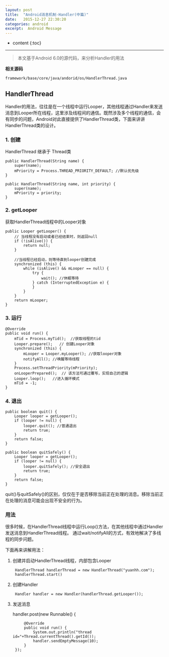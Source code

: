 ```yaml
---
layout: post
title:  "Android消息机制-Handler(中篇)"
date:   2015-12-27 22:30:20
categories: android
excerpt:  Android Message
---
```


* content
{:toc}


---

> 本文基于Android 6.0的源代码，来分析Handler的用法

**相关源码**
	
	framework/base/core/java/andorid/os/HandlerThread.java


## HandlerThread

Handler的用法，往往是在一个线程中运行Looper，其他线程通过Handler来发送消息到Looper所在线程，这里涉及线程间的通信。既然涉及多个线程的通信，会有同步的问题，Android对此直接提供了HandlerThread类，下面来讲讲HandlerThread类的设计。


### 1. 创建

HandlerThread 继承于 Thread类

    public HandlerThread(String name) {
        super(name);
        mPriority = Process.THREAD_PRIORITY_DEFAULT; //默认优先级
    }

	public HandlerThread(String name, int priority) {
        super(name);
        mPriority = priority;
    }

### 2. getLooper

获取HandlerThread线程中的Looper对象

    public Looper getLooper() {
        // 当线程没有启动或者已经结束时，则返回null
        if (!isAlive()) {
            return null;
        }
        
        //当线程已经启动，则等待直到looper创建完成
        synchronized (this) {
            while (isAlive() && mLooper == null) {
                try {
                    wait(); //休眠等待
                } catch (InterruptedException e) {
                }
            }
        }
        return mLooper;
    }

### 3. 运行

    @Override
    public void run() {
        mTid = Process.myTid();  //获取线程的tid
        Looper.prepare();   // 创建Looper对象
        synchronized (this) {
            mLooper = Looper.myLooper(); //获取looper对象
            notifyAll(); //唤醒等待线程
        }
        Process.setThreadPriority(mPriority); 
        onLooperPrepared();  // 该方法可通过覆写，实现自己的逻辑
        Looper.loop();   //进入循环模式
        mTid = -1;
    }

### 4. 退出

    public boolean quit() {
        Looper looper = getLooper();
        if (looper != null) {
            looper.quit(); //普通退出
            return true;
        }
        return false;
    }

    public boolean quitSafely() {
        Looper looper = getLooper();
        if (looper != null) {
            looper.quitSafely(); //安全退出
            return true;
        }
        return false;
    }

quit()与quitSafely()的区别，仅仅在于是否移除当前正在处理的消息。移除当前正在处理的消息可能会出现不安全的行为。

### 用法

很多时候，在HandlerThread线程中运行Loop()方法，在其他线程中通过Handler发送消息到HandlerThread线程。
通过wait/notifyAll的方式，有效地解决了多线程的同步问题。

下面再来讲解用法：

1. 创建并启动HandlerThread线程，内部包含Looper
	
		HandlerThread handlerThread = new HandlerThread("yuanhh.com");
		handlerThread.start()

2. 创建Handler

		Handler handler = new Handler(handlerThread.getLooper());

3. 发送消息

	handler.post(new Runnable() {  
              
            @Override  
            public void run() {  
                System.out.println("thread id="+Thread.currentThread().getId());  
                handler.sendEmptyMessage(10);  
            }  
        });  


